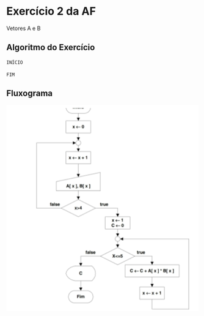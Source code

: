 # Exercício 2 da AF
Vetores A e B

## Algoritmo do Exercício

    INÍCIO
       
    FIM

## Fluxograma
<img src="fluxo_ex2.png" alt="">